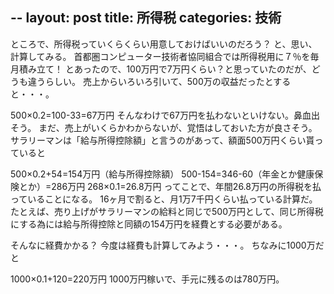 --
layout: post
title: 所得税
categories: 技術
--

ところで、所得税っていくらくらい用意しておけばいいのだろう？
と、思い、計算してみる。
首都圏コンピューター技術者協同組合では所得税用に７％を毎月積み立て！
とあったので、100万円で7万円くらい？と思っていたのだが、どうも違うらしい。
売上からいろいろ引いて、500万の収益だったとすると・・・。

500×0.2=100-33=67万円
そんなわけで67万円を払わないといけない。鼻血出そう。
まだ、売上がいくらかわからないが、覚悟はしておいた方が良さそう。
サラリーマンは「給与所得控除額」と言うのがあって、額面500万円くらい貰っていると

500×0.2+54=154万円（給与所得控除額）
500-154=346-60（年金とか健康保険とか）=286万円
268×0.1=26.8万円
ってことで、年間26.8万円の所得税を払っていることになる。
16ヶ月で割ると、月1万7千円くらい払っている計算だ。
たとえば、売り上げがサラリーマンの給料と同じで500万円として、同じ所得税にする為には給与所得控除と同額の154万円を経費とする必要がある。

そんなに経費かかる？
今度は経費も計算してみよう・・・。
ちなみに1000万だと

1000×0.1+120=220万円
1000万円稼いで、手元に残るのは780万円。
